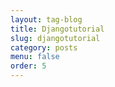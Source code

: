 ```yaml
---
layout: tag-blog
title: Djangotutorial
slug: djangotutorial
category: posts
menu: false
order: 5
---
```

